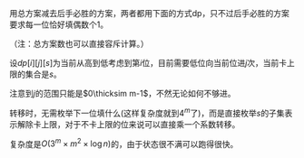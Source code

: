 用总方案减去后手必胜的方案，两者都用下面的方式dp，只不过后手必胜的方案要求每一位恰好填偶数个$1$。

（注：总方案数也可以直接容斥计算。）

设$dp[i][j][s]$为当前从高到低考虑到第$i$位，目前需要低位向当前位进$j$次，当前卡上限的集合是$s$。

注意到$j$的范围只能是$0\thicksim m-1$，不然无论如何不够进。

转移时，无需枚举下一位填什么(这样复杂度就到$4^m$了)，而是直接枚举$s$的子集表示解除卡上限，对于不卡上限的位来说可以直接乘一个系数转移。

复杂度是$O(3^m\times m^2 \times \log n)$的，由于状态很不满可以跑得很快。

